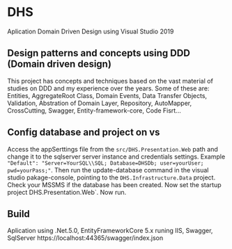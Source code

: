 # DHS
 Aplication Domain Driven Design using Visual Studio 2019
 
 ## Design patterns and concepts using DDD (Domain driven design) 
 This project has concepts and techniques based on the vast material of studies on DDD and my experience over the years.
 Some of these are: Entities, AggregateRoot Class, Domain Events, Data Transfer Objects, Validation, Abstration of Domain Layer,
 Repository, AutoMapper, CrossCutting, Swagger, Entity-framework-core, Code Fisrt...
 
 ## Config database and project on vs
 Access the appSerttings file from the `src/DHS.Presentation.Web` path and change it to the sqlserver server instance and credentials settings.
 Example `"Default": "Server=YourSQL\\SQL; Database=DHSDb; user=yourUser; pwd=yourPass;"`. Then run the update-database command in the visual studio
 pakage-console, pointing to the `DHS.Infrastructure.Data` project. Check your MSSMS if the database has been created. Now set the startup project 
 DHS.Presentation.Web`. Now run.
 
 ## Build
 Aplication using .Net.5.0, EntityFrameworkCore 5.x runing IIS, Swagger, SqlServer
 https://localhost:44365/swagger/index.json
